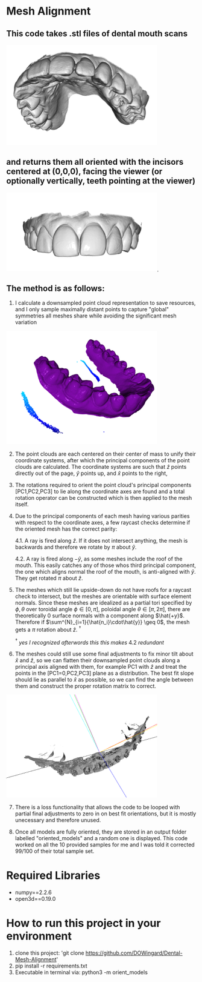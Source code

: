 # Mesh Alignment 


## This code takes .stl files of dental mouth scans 
<img src="images\variation3.png" alt="Unoriented Dental Scan" width="400">

## and returns them all oriented with the incisors centered at (0,0,0), facing the viewer (or optionally vertically, teeth pointing at the viewer)
<img src="images/oriented_mesh.png" alt="Oriented Dental Scan" width="400">.

## The method is as follows:

1. I calculate a downsampled point cloud representation to save resources, and I only sample maximally distant points to capture "global" symmetries all meshes share while avoiding the significant mesh variation

<img src="images/cloud_3.png" alt="Dental Scan" width="400">

2. The point clouds are each centered on their center of mass to unify their coordinate systems, after which the principal components of the point clouds are calculated. The coordinate systems are such that $\hat{z}$ points directly out of the page, $\hat{y}$ points up, and $\hat{x}$ points to the right,

3. The rotations required to orient the point cloud's principal components [PC1,PC2,PC3] to lie along the coordinate axes are found and a total rotation operator can be constructed which is then applied to the mesh itself.

4. Due to the principal components of each mesh having various parities with respect to the coordinate axes, a few raycast checks determine if the oriented mesh has the correct parity:
    
    4.1. A ray is fired along $\hat{z}$. If it does not intersect anything, the mesh is backwards and therefore we rotate by $\pi$ about $\hat{y}$.

    4.2. A ray is fired along $-\hat{y}$, as some meshes include the roof of the mouth. This easily catches any of those whos third principal component, the one which aligns normal the roof of the mouth, is anti-aligned with $\hat{y}$. They get rotated $\pi$ about $\hat{z}$.

5. The meshes which still lie upside-down do not have roofs for a raycast check to intersect, but the meshes are orientable with surface element normals. Since these meshes are idealized as a partial tori specified by $\phi,\theta$ over toroidal angle $\phi\in[0,\pi]$, poloidal angle $\theta\in[\pi,2\pi]$, there are theoretically 0 surface normals with a component along $\hat{+y}$. Therefore if  $\sum^{N}_{i=1}{\hat{n_i}\cdot\hat{y}} \geq 0$,  the mesh gets a $\pi$ rotation about $\hat{z}$. $^\dag$ 

    ${^\dag}$ $\textit{yes I recognized afterwords this this makes}$ 4.2 $\textit{redundant}$

6. The meshes could still use some final adjustments to fix minor tilt about $\hat{x}$ and $\hat{z}$, so we can flatten their downsampled point clouds along a principal axis aligned with them, for example PC1 with $\hat{z}$ and treat the points in the [PC1=0,PC2,PC3] plane as a distribution. The best fit slope should lie as parallel to $\hat{x}$ as possible, so we can find the angle between them and construct the proper rotation matrix to correct.

<img src="images/flat1.png" alt="Oriented Dental Scan" width="400">

7. There is a loss functionality that allows the code to be looped with partial final adjustments to zero in on best fit orientations, but it is mostly unecessary and therefore unused.

8. Once all models are fully oriented, they are stored in an output folder labelled "oriented_models" and a random one is displayed. This code worked on all the 10 provided samples for me and I was told it corrected 99/100 of their total sample set.


# Required Libraries
* numpy==2.2.6
* open3d==0.19.0



# How to run this project in your environment

1. clone this project:
    'git clone https://github.com/DOWingard/Dental-Mesh-Alignment'
2. pip install -r requirements.txt
4. Executable in terminal via:  python3 -m orient_models   
